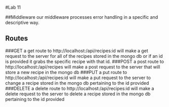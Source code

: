 #Lab 11

##Middleware
our middleware processes error handling in a specific and descriptive way.
## Routes
###GET
a get route to http://localhost:<PORT>/api/recipes:id will make a get request to the server for all of the recipes stored in the mongo db or if an id is provided it grabs the specific recipe with that id.
###POST
a post route to http://localhost:<PORT>/api/recipes will make a post request to the server that will store a new recipe in the mongo db
###PUT
a put route to http://localhost:<PORT>/api/recipes:id will make a put request to the server to change a recipe stored in the mongo db pertaining to the id provided
###DELETE
a delete route to http://localhost:<PORT>/api/recipes:id will make a delete request to the server to delete a recipe stored in the mongo db pertaining to the id provided
